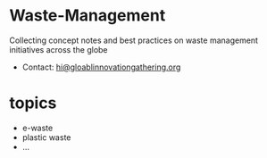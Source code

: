 # Waste-Management
Collecting concept notes and best practices on waste management initiatives across the globe
- Contact: hi@gloablinnovationgathering.org 

# topics
- e-waste
- plastic waste
- …

